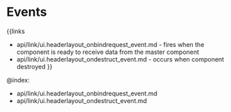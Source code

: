 
Events
=======

{{links
- api/link/ui.headerlayout_onbindrequest_event.md - fires when the component is ready to receive data from the master component
- api/link/ui.headerlayout_ondestruct_event.md - occurs when component destroyed
}}

@index:
- api/link/ui.headerlayout_onbindrequest_event.md
- api/link/ui.headerlayout_ondestruct_event.md



